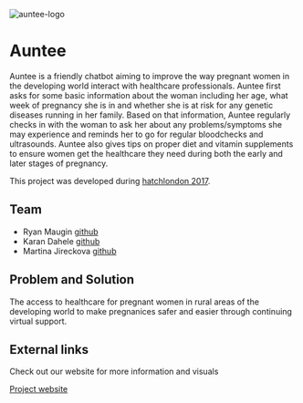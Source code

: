 ![auntee-logo](https://github.com/RyanMaugin/Pregnacare/blob/master/landing-page/assets/Auntee-900x300.png)

# Auntee

Auntee is a friendly chatbot aiming to improve the way pregnant women in the developing world interact with healthcare professionals. Auntee first asks for some basic information about the woman including her age, what week of pregnancy she is in and whether she is at risk for any genetic diseases running in her family. Based on that information, Auntee regularly checks in with the woman to ask her about any problems/symptoms she may experience and reminds her to go for regular bloodchecks and ultrasounds. Auntee also gives tips on proper diet and vitamin supplements to ensure women get the healthcare they need during both the early and later stages of pregnancy.

This project was developed during [hatchlondon 2017](http://hatchlondon.io).

## Team

* Ryan Maugin [github](https://github.com/RyanMaugin)
* Karan Dahele [github](https://github.com/karandahele)
* Martina Jireckova [github](https://github.com/martinajir)

## Problem and Solution

The access to healthcare for pregnant women in rural areas of the developing world to make pregnanices safer and easier through continuing virtual support.

## External links

Check out our website for more information and visuals

[Project website](http://auntee.infinityfreeapp.com/)
